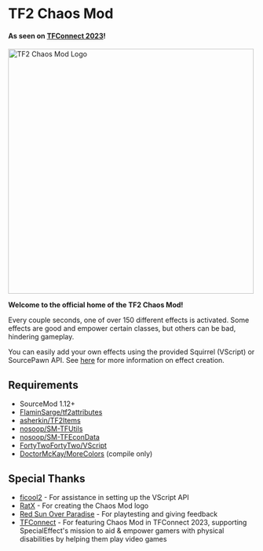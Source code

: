 # TF2 Chaos Mod

#### As seen on [TFConnect 2023](https://tfconnect.org/)!

<img alt="TF2 Chaos Mod Logo" src="https://user-images.githubusercontent.com/25514044/216839199-de0a68ae-27d4-44c6-b394-54c98c85d701.png" width="500"/>

**Welcome to the official home of the TF2 Chaos Mod!**

Every couple seconds, one of over 150 different effects is activated. Some effects are good and empower certain classes, but others can be bad, hindering gameplay.

You can easily add your own effects using the provided Squirrel (VScript) or SourcePawn API. See [here](https://github.com/Mikusch/ChaosModTF2/wiki) for more information on effect creation.

## Requirements

* SourceMod 1.12+
* [FlaminSarge/tf2attributes](https://github.com/FlaminSarge/tf2attributes)
* [asherkin/TF2Items](https://github.com/asherkin/TF2Items)
* [nosoop/SM-TFUtils](https://github.com/nosoop/SM-TFUtils)
* [nosoop/SM-TFEconData](https://github.com/nosoop/SM-TFEconData)
* [FortyTwoFortyTwo/VScript](https://github.com/FortyTwoFortyTwo/VScript)
* [DoctorMcKay/MoreColors](https://github.com/DoctorMcKay/sourcemod-plugins/blob/master/scripting/include/morecolors.inc) (compile
  only)

## Special Thanks

* [ficool2](https://github.com/ficool2) - For assistance in setting up the VScript API
* [RatX](https://steamcommunity.com/id/ratx15) - For creating the Chaos Mod logo
* [Red Sun Over Paradise](https://redsun.tf) - For playtesting and giving feedback
* [TFConnect](https://tfconnect.org) - For featuring Chaos Mod in TFConnect 2023, supporting SpecialEffect's mission to aid & empower gamers with physical disabilities by helping them play video games